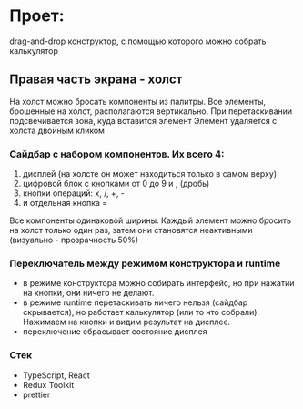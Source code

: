 # Проет: 

drag-and-drop конструктор, с помощью которого можно собрать калькулятор

## Правая часть экрана - холст

На холст можно бросать компоненты из палитры. Все элементы, брошенные на холст, располагаются вертикально.
При перетаскивании подсвечивается зона, куда вставится элемент 
Элемент удаляется с холста двойным кликом

### Сайдбар с набором компонентов. Их всего 4:

1) дисплей (на холсте он может находиться только в самом верху)
2) цифровой блок с кнопками от 0 до 9 и , (дробь)
3) кнопки операций: x, /, +, -
4) и отдельная кнопка =

Все компоненты одинаковой ширины.
Каждый элемент можно бросить на холст только один раз, затем они становятся неактивными (визуально - прозрачность 50%)

### Переключатель между режимом конструктора и runtime

- в режиме конструктора можно собирать интерфейс, но при нажатии на кнопки, они ничего не делают.
- в режиме runtime перетаскивать ничего нельзя (сайдбар скрывается), но работает калькулятор (или то что собрали). Нажимаем на кнопки и видим результат на дисплее.
- переключение сбрасывает состояние дисплея

### Стек

- TypeScript, React
- Redux Toolkit
- prettier

